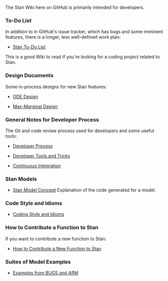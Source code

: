 The Stan Wiki here on GitHub is primarily intended for developers.

### To-Do List

In addition to in GitHub's issue tracker, which has bugs and some imminent features, there is a longer, less well-defined work plan:

* [Stan To-Do List](wiki/To-Do-List)

This is a good Wiki to read if you're looking for a coding project related to Stan.

### Design Documents

Some in-process designs for new Stan features:

* [ODE Design](wiki/ODE-Integrator-Support)

* [Max-Marginal Design](wiki/Max-Marginal-Optimization-%28lmer%29-Design)

### General Notes for Developer Process

The Git and code review process used for developers and some useful tools:

* [Developer Process](wiki/Developer-Process)

* [Developer Tools and Tricks](wiki/Developer-Tricks)

* [Continuous Integration](wiki/Continuous-Integration)

### Stan Models

* [Stan Model Concept](wiki/Model-Concept) Explanation of the code generated for a model.

### Code Style and Idioms

* [Coding Style and Idioms](wiki/Coding-Style-and-Idioms)

### How to Contribute a Function to Stan

If you want to contribute a new function to Stan:

* [How to Contribute a New Function to Stan](wiki/Contributing-New-Functions-to-Stan)

### Suites of Model Examples

* [Examples from BUGS and ARM](wiki/Example-Stan-Models)
